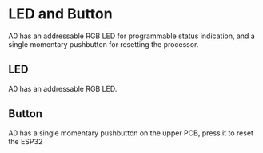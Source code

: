 # LED and Button

A0 has an addressable RGB LED for programmable status indication, and a single momentary pushbutton for resetting the processor.

## LED <a id="leds"></a>

A0 has an addressable RGB LED.

## Button <a id="buttons"></a>

A0 has a single momentary pushbutton on the upper PCB, press it to reset the ESP32




